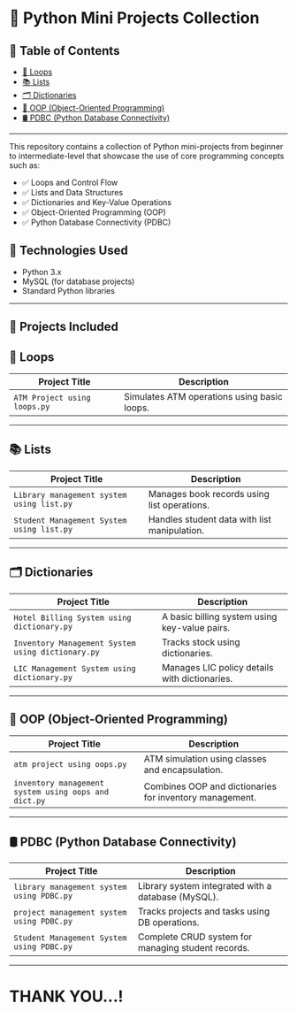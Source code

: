 # 🐍 Python Mini Projects Collection


## 📘 Table of Contents

- [🔁 Loops](#-loops)
- [📚 Lists](#-lists)
- [🗂️ Dictionaries](#-dictionaries)
- [🔐 OOP (Object-Oriented Programming)](#-oop-object-oriented-programming)
- [🛢️ PDBC (Python Database Connectivity)](#-pdbc-python-database-connectivity)

---
This repository contains a collection of Python mini-projects from beginner to intermediate-level that showcase the use of core programming concepts such as:

- ✅ Loops and Control Flow
- ✅ Lists and Data Structures
- ✅ Dictionaries and Key-Value Operations
- ✅ Object-Oriented Programming (OOP)
- ✅ Python Database Connectivity (PDBC)

## 🔧 Technologies Used

- Python 3.x
- MySQL (for database projects)
- Standard Python libraries

---

## 📁 Projects Included


## 🔁 Loops

| Project Title                          | Description                                 |
|----------------------------------------|---------------------------------------------|
| `ATM Project using loops.py`           | Simulates ATM operations using basic loops. |

---

## 📚 Lists

| Project Title                                      | Description                                  |
|---------------------------------------------------|----------------------------------------------|
| `Library management system using list.py`         | Manages book records using list operations.  |
| `Student Management System using list.py`         | Handles student data with list manipulation. |

---

## 🗂️ Dictionaries

| Project Title                                           | Description                                     |
|--------------------------------------------------------|-------------------------------------------------|
| `Hotel Billing System using dictionary.py`             | A basic billing system using key-value pairs.   |
| `Inventory Management System using dictionary.py`      | Tracks stock using dictionaries.                |
| `LIC Management System using dictionary.py`            | Manages LIC policy details with dictionaries.   |

---

## 🔐 OOP (Object-Oriented Programming)

| Project Title                                                   | Description                                              |
|------------------------------------------------------------------|----------------------------------------------------------|
| `atm project using oops.py`                                      | ATM simulation using classes and encapsulation.          |
| `inventory management system using oops and dict.py`             | Combines OOP and dictionaries for inventory management.   |

---

## 🛢️ PDBC (Python Database Connectivity)

| Project Title                                          | Description                                                |
|-------------------------------------------------------|------------------------------------------------------------|
| `library management system using PDBC.py`             | Library system integrated with a database (MySQL). |
| `project management system using PDBC.py`             | Tracks projects and tasks using DB operations.            |
| `Student Management System using PDBC.py`             | Complete CRUD system for managing student records.        |

---

# THANK YOU...!
